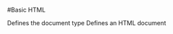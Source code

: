 #Basic HTML
<!DOCTYPE>  	Defines the document type
<html> 		Defines an HTML document
<title> 	Defines a title for the document
<body> 		Defines the document's body
<h1> to <h6> 	Defines HTML headings
<p> 		Defines a paragraph
<br> 		Inserts a single line break
<hr> 		Defines a thematic change in the content
<!--...--> 	Defines a comment

#Formatting
<abbr> 		Defines an abbreviation or an acronym
<address> 	Defines contact information for the author/owner of a document/article
<b> 		Defines bold text
<bdi> 		Isolates a part of text that might be formatted
		in a different direction from other text outside it
<bdo> 		Overrides the current text direction
<blockquote> 	Defines a section that is quoted from another source
<cite> 		Defines the title of a work
<code> 		Defines a piece of computer code
<del> 		Defines text that has been deleted from a document
<dfn> 		Represents the defining instance of a term
<em> 		Defines emphasized text 
<i> 		Defines a part of text in an alternate voice or mood
<ins> 		Defines a text that has been inserted into a document
<kbd> 		Defines keyboard input
<mark>	 	Defines marked/highlighted text
<meter> 	Defines a scalar measurement within a known range (a gauge)
<pre> 		Defines preformatted text
<progress> 	Represents the progress of a task
<q> 		Defines a short quotation
<rp> 		Defines what to show in browsers that do not support ruby annotations
<rt> 		Defines an explanation/pronunciation of characters (for East Asian typography)
<ruby> 		Defines a ruby annotation (for East Asian typography)
<s> 		Defines text that is no longer correct
<samp> 		Defines sample output from a computer program
<small>	 	Defines smaller text
<strong> 	Defines important text
<sub> 		Defines subscripted text
<sup> 		Defines superscripted text
<time> 		Defines a date/time
<u> 		Defines text that should be stylistically different from normal text
<var> 		Defines a variable
<wbr> 		Defines a possible line-break

#Forms and Input
<form> 		Defines an HTML form for user input
<input> 	Defines an input control
<textarea> 	Defines a multiline input control (text area)
<button> 	Defines a clickable button
<select> 	Defines a drop-down list
<optgroup> 	Defines a group of related options in a drop-down list
<option> 	Defines an option in a drop-down list
<label> 	Defines a label for an <input> element
<fieldset> 	Groups related elements in a form
<legend> 	Defines a caption for a <fieldset> element
<datalist> 	Specifies a list of pre-defined options for input controls
<keygen> 	Defines a key-pair generator field (for forms)
<output> 	Defines the result of a calculation

#Frame
<iframe>	Defines an inline frame

#Images
<img> 		Defines an image
<map> 		Defines a client-side image-map
<area>		Defines an area inside an image-map
<canvas> 	Used to draw graphics, on the fly, via scripting (usually JavaScript)
<figcaption> 	Defines a caption for a <figure> element
<figure> 	Specifies self-contained content
<picture> 	Defines a container for multiple image resources

#Audio / Video
<audio> 	Defines sound content
<source> 	Defines multiple media resources for media elements
		(<video>, <audio> and <picture>)
<track> 	Defines text tracks for media elements (<video> and <audio>)
<video> 	Defines a video or movie

#Lists
<ul> 		Defines an unordered list
<ol> 		Defines an ordered list
<li> 		Defines a list item
<dl> 		Defines a description list
<dt> 		Defines a term/name in a description list
<dd> 		Defines a description of a term/name in a description list
<menu> 		Defines a list/menu of commands
<menuitem> 	Defines a command/menu item that the user can invoke from a popup menu

#Tables
<table> 	Defines a table
<caption> 	Defines a table caption
<th> 		Defines a header cell in a table
<tr> 		Defines a row in a table
<td> 		Defines a cell in a table
<thead> 	Groups the header content in a table
<tbody> 	Groups the body content in a table
<tfoot> 	Groups the footer content in a table
<col> 		Specifies column properties for each column within a <colgroup> element
<colgroup> 	Specifies a group of one or more columns in a table for formatting

#Styles and Semantics
<style> 	Defines style information for a document
<div> 		Defines a section in a document
<span> 		Defines a section in a document
<header> 	Defines a header for a document or section
<footer> 	Defines a footer for a document or section
<main> 		Specifies the main content of a document
<section> 	Defines a section in a document
<article> 	Defines an article
<aside> 	Defines content aside from the page content
<details> 	Defines additional details that the user can view or hide
<dialog> 	Defines a dialog box or window
<summary> 	Defines a visible heading for a <details> element
<data> 		Links the given content with a machine-readable translation

#Meta Info
<head> 	Defines information about the document
<meta> 	Defines metadata about an HTML document
<base> 	Specifies the base URL/target for all relative URLs in a document

#Programming
<script> 	Defines a client-side script
<noscript> 	Defines an alternate content for users that do not support client-side scripts
<embed> 	Defines a container for an external (non-HTML) application
<object> 	Defines an embedded object
<param> 	Defines a parameter for an object
